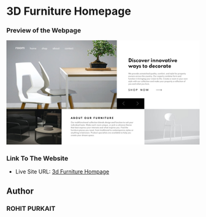 # 3D Furniture Homepage


### Preview of the Webpage

![](images/3d-slider.png)

### Link To The Website

- Live Site URL: [3d Furniture Hompage](https://codeswithroh-furniture.netlify.app/)

## Author

### ROHIT PURKAIT

